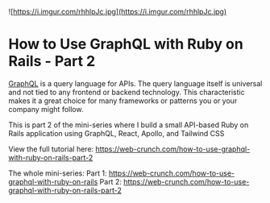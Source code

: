 ![https://i.imgur.com/rhhlpJc.jpg](https://i.imgur.com/rhhlpJc.jpg)

# How to Use GraphQL with Ruby on Rails - Part 2

[GraphQL](https://graphql.org/) is a query language for APIs. The query language itself is universal and  not tied to any frontend or backend technology. This characteristic makes it a great choice for many frameworks or patterns you or your company might follow.

This is part 2 of the mini-series where I build a small API-based Ruby on Rails application using GraphQL, React, Apollo, and Tailwind CSS

View the full tutorial here: https://web-crunch.com/how-to-use-graphql-with-ruby-on-rails-part-2


The whole mini-series:
Part 1: https://web-crunch.com/how-to-use-graphql-with-ruby-on-rails
Part 2: https://web-crunch.com/how-to-use-graphql-with-ruby-on-rails-part-2
